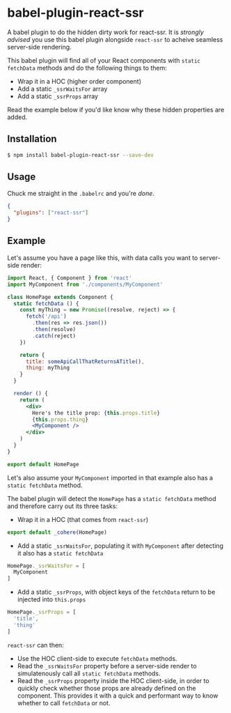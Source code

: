 # babel-plugin-react-ssr

A babel plugin to do the hidden dirty work for react-ssr. It is _strongly advised_ you use this babel plugin alongside `react-ssr` to acheive seamless server-side rendering.

This babel plugin will find all of your React components with `static fetchData` methods and do the following things to them:

- Wrap it in a HOC (higher order component)
- Add a static `_ssrWaitsFor` array
- Add a static `_ssrProps` array

Read the example below if you'd like know why these hidden properties are added.

## Installation

```sh
$ npm install babel-plugin-react-ssr --save-dev
```

## Usage

Chuck me straight in the `.babelrc` and you're *done*.

```json
{
  "plugins": ["react-ssr"]
}
```

## Example

Let's assume you have a page like this, with data calls you want to server-side render:

```jsx
import React, { Component } from 'react'
import MyComponent from './components/MyComponent'

class HomePage extends Component {
  static fetchData () {
    const myThing = new Promise((resolve, reject) => {
      fetch('/api')
        .then(res => res.json())
        .then(resolve)
        .catch(reject)
    })

    return {
      title: someApiCallThatReturnsATitle(),
      thing: myThing
    }
  }

  render () {
    return (
      <div>
        Here's the title prop: {this.props.title}
        {this.props.thing}
        <MyComponent />
      </div>
    )
  }
}

export default HomePage
```

Let's also assume your `MyComponent` imported in that example also has a `static fetchData` method.

The babel plugin will detect the `HomePage` has a `static fetchData` method and therefore carry out its three tasks:

- Wrap it in a HOC (that comes from `react-ssr`)
```js
export default _cohere(HomePage)
```

- Add a static `_ssrWaitsFor`, populating it with `MyComponent` after detecting it also has a `static fetchData`
```js
HomePage._ssrWaitsFor = [
  MyComponent
]
```

- Add a static `_ssrProps`, with object keys of the `fetchData` return to be injected into `this.props`
```js
HomePage._ssrProps = [
  'title',
  'thing'
]
```

`react-ssr` can then:
- Use the HOC client-side to execute `fetchData` methods.
- Read the `_ssrWaitsFor` property before a server-side render to simulatenously call all `static fetchData` methods.
- Read the `_ssrProps` property inside the HOC client-side, in order to quickly check whether those props are already defined on the component. This provides it with a quick and performant way to know whether to call `fetchData` or not.

